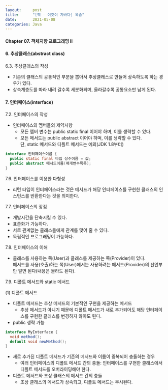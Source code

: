 ```yaml
---
layout:     post
title:      "[책 - 이것이 자바다] 복습"
date:       2021-05-08
categories: Java
---
```


#### **Chapter 07. 객체지향 프로그래밍 II**
#### **6. 추상클래스(abstract class)**   
6.3. 추상클래스의 작성
 - 기존의 클래스의 공통적인 부분을 뽑아서 추상클래스로 만들어 상속하도록 하는 경우가 있다.
 - 상속계층도를 따라 내려 갈수록 세분화되며, 올라갈수록 공통요소만 남게 된다.

#### **7. 인터페이스(interface)**   
7.2. 인터페이스의 작성
  - 인터페이스의 멤버들의 제약사항
     + 모든 멤버 변수는 public static final 이어야 하며, 이를 생략할 수 있다.
     + 모든 메서드는 public abstract 이어야 하며, 이를 생략할 수 있다.   
       단, static 메서드와 디폴트 메서드는 예외(JDK 1.8부터)   

```java
interface 인터페이스이름 {
  public static final 타입 상수이름 = 값;
  public abstract 메서드이름(매개변수목록);
}
```


7.6. 인터페이스를 이용한 다형성
  - 리턴 타입이 인터페이스라는 것은 메서드가 해당 인터페이스를 구현한 클래스의 인스턴스를 반환한다는 것을 의미한다.

7.7. 인터페이스의 장점
 - 개발시간을 단축시킬 수 있다.
 - 표준화가 가능하다.
 - 서로 관계없는 클래스들에게 관계를 맺어 줄 수 있다.
 - 독립적인 프로그래밍이 가능하다.

7.8. 인터페이스의 이해
- 클래스를 사용하는 쪽(User)과 클래스를 제공하는 쪽(Provider)이 있다.   
메서드를 사용(호출)하는 쪽(User)에서는 사용하려는 메서드(Provider)의 선언부만 알면 된다(내용은 몰라도 된다).


7.9. 디폴트 메서드와 static 메서드   

(1) 디폴트 메서드
 - 디폴트 메서드는 추상 메서드의 기본적인 구현을 제공하는 메서드
    + 추상 메서드가 아니기 때문에 디폴트 메서드가 새로 추가되어도 해당 인터페이스를 구현한 클래스를 변경하지 않아도 된다.
 - public 생략 가능

 ```java
 interface MyInterface {
   void method();
   default void newMethod();
 }
 ```
- 새로 추가된 디폴트 메서드가 기존의 메서드와 이름이 중복되어 충돌하는 경우
   + 여러 인터페이스의 디폴트 메서드 간의 충돌: 인터페이스를 구현한 클래스에서 디폴트 메서드를 오버라이딩해야 한다.
- 디폴트 메서드와 조상 클래스의 메서드 간의 충돌
   + 조상 클래스의 메서드가 상속되고, 디폴트 메서드는 무시된다.
